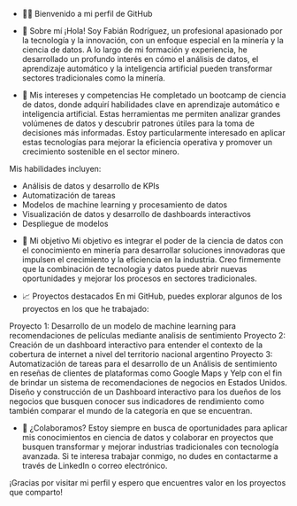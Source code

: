 * 👷‍♂️ Bienvenido a mi perfil de GitHub
* 👋 Sobre mí
¡Hola! Soy Fabián Rodríguez, un profesional apasionado por la tecnología y la innovación, con un enfoque especial en la minería y la ciencia de datos. A lo largo de mi formación y experiencia, he desarrollado un profundo interés en cómo el análisis de datos, el aprendizaje automático y la inteligencia artificial pueden transformar sectores tradicionales como la minería.

* 🎯 Mis intereses y competencias
He completado un bootcamp de ciencia de datos, donde adquirí habilidades clave en aprendizaje automático e inteligencia artificial. Estas herramientas me permiten analizar grandes volúmenes de datos y descubrir patrones útiles para la toma de decisiones más informadas. Estoy particularmente interesado en aplicar estas tecnologías para mejorar la eficiencia operativa y promover un crecimiento sostenible en el sector minero.

Mis habilidades incluyen:
- Análisis de datos y desarrollo de KPIs
- Automatización de tareas
- Modelos de machine learning y procesamiento de datos
- Visualización de datos y desarrollo de dashboards interactivos
- Despliegue de modelos

* 🚀 Mi objetivo
Mi objetivo es integrar el poder de la ciencia de datos con el conocimiento en minería para desarrollar soluciones innovadoras que impulsen el crecimiento y la eficiencia en la industria. Creo firmemente que la combinación de tecnología y datos puede abrir nuevas oportunidades y mejorar los procesos en sectores tradicionales.

* 📈 Proyectos destacados
En mi GitHub, puedes explorar algunos de los proyectos en los que he trabajado:

Proyecto 1: Desarrollo de un modelo de machine learning para recomendaciones de películas mediante analisis de sentimiento
Proyecto 2: Creación de un dashboard interactivo para entender el contexto de la cobertura de internet a nivel del territorio nacional argentino
Proyecto 3: Automatización de tareas para el desarrollo de un Análisis de sentimiento en reseñas de clientes de plataformas como Google Maps y Yelp con el fin de brindar un sistema de recomendaciones de negocios en Estados Unidos. Diseño y construcción de un Dashboard interactivo para los dueños de los negocios que busquen conocer sus indicadores de rendimiento como también comparar el mundo de la categoría en que se encuentran.

* 💼 ¿Colaboramos?
Estoy siempre en busca de oportunidades para aplicar mis conocimientos en ciencia de datos y colaborar en proyectos que busquen transformar y mejorar industrias tradicionales con tecnología avanzada. Si te interesa trabajar conmigo, no dudes en contactarme a través de LinkedIn o correo electrónico.

¡Gracias por visitar mi perfil y espero que encuentres valor en los proyectos que comparto!
